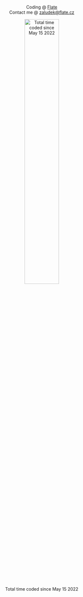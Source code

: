 <div align="center">
  <p>
    Coding @ <a href="https://www.flate.cz">Flate</a> 
    <br>
    Contact me @ <a href="mailto:zaludek@flate.cz">zaludek@flate.cz</a>
    <br>
  </p>
<a href="https://wakatime.com/@388c0ec6-d55a-4ff5-8cd6-298444f026d5"><img width="47%" src="https://wakatime.com/badge/user/388c0ec6-d55a-4ff5-8cd6-298444f026d5.svg" alt="Total time coded since May 15 2022"/></a>
  <p>Total time coded since May 15 2022</p>
</div>
